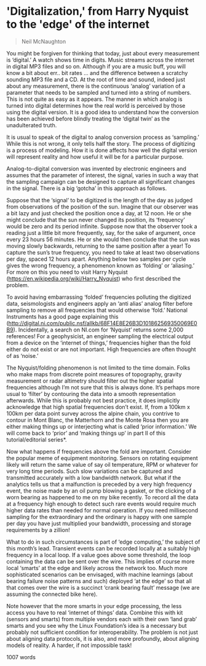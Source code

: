 # 'Digitalization,' from Harry Nyquist to the 'edge' of the internet

> Neil McNaughton

You might be forgiven for thinking that today, just about every measurement is ‘digital.’ A watch shows time in digits. Music streams across the internet in digital MP3 files and so on. Although if you are a music buff, you will know a bit about err.. bit rates … and the difference between a scratchy sounding MP3 file and a CD. At the root of time and sound, indeed just about any measurement, there is the continuous ‘analog’ variation of a parameter that needs to be sampled and turned into a string of numbers. This is not quite as easy as it appears. The manner in which analog is turned into digital determines how the real world is perceived by those using the digital version. It is a good idea to understand how the conversion has been achieved before blindly treating the ‘digital twin’ as the unadulterated truth.

It is usual to speak of the digital to analog conversion process as ‘sampling.’ While this is not wrong, it only tells half the story. The process of digitizing is a process of modeling. How it is done affects how well the digital version will represent reality and how useful it will be for a particular purpose. 

Analog-to-digital conversion was invented by electronic engineers and assumes that the parameter of interest, the signal, varies in such a way that the sampling campaign can be designed to capture all significant changes in the signal. There is a big ‘gotcha’ in this approach as follows.

Suppose that the ‘signal’ to be digitized is the length of the day as judged from observations of the position of the sun. Imagine that our observer was a bit lazy and just checked the position once a day, at 12 noon. He or she might conclude that the sun never changed its position, its ‘frequency’ would be zero and its period infinite. Suppose now that the observer took a reading just a little bit more frequently, say, for the sake of argument, once every 23 hours 56 minutes. He or she would then conclude that the sun was moving slowly backwards, returning to the same position after a year! To capture the sun’s true frequency, you need to take at least two observations per day, spaced 12 hours apart. Anything below two samples per cycle gives the wrong frequency, a phenomenon known as ‘folding’ or ‘aliasing.’ For more on this you need to visit Harry Nyquist (https://en.wikipedia.org/wiki/Harry_Nyquist) who first described the problem.

To avoid having embarrassing ‘folded’ frequencies polluting the digitized data, seismologists and engineers apply an ‘anti alias’ analog filter before sampling to remove all frequencies that would otherwise ‘fold.’ National Instruments has a good page explaining this (http://digital.ni.com/public.nsf/allkb/68F14E8E26B3D101862569350069E0B9). Incidentally, a search on NI.com for ‘Nyquist’ returns some 2,000 references! For a geophysicist, an engineer sampling the electrical output from a device on the ‘internet of things,’ frequencies higher than the fold either do not exist or are not important. High frequencies are often thought of as ‘noise.’ 

The Nyquist/folding phenomenon is not limited to the time domain. Folks who make maps from discrete point measures of topography, gravity measurement or radar altimetry should filter out the higher spatial frequencies although I’m not sure that this is always done. It’s perhaps more usual to ‘filter’ by contouring the data into a smooth representation afterwards. While this is probably not best practice, it does implicitly acknowledge that high spatial frequencies don’t exist. If, from a 100km x 100km per data point survey across the alpine chain, you contrive to contour in Mont Blanc, the Matterhorn and the Monte Rosa then you are either making things up or interjecting what is called ‘prior information.’ We will come back to ‘prior’ and ‘making things up’ in part II of this tutorial/editorial series*. 

Now what happens if frequencies above the fold are important. Consider the popular meme of equipment monitoring. Sensors on rotating equipment likely will return the same value of say oil temperature, RPM or whatever for very long time periods. Such slow variations can be captured and transmitted accurately with a low bandwidth network. But what if  the analytics tells us that a malfunction is preceded by a very high frequency event, the noise made by an oil pump blowing a gasket, or the clicking of a worn bearing as happened to me on my bike recently. To record all the data at a frequency high enough to detect such rare events would require much higher data rates than needed for normal operation. If you need millisecond sampling for the extraordinary and the ordinary is happy with one sample per day you have just multiplied your bandwidth, processing and storage requirements by a zillion!

What to do in such circumstances is part of ‘edge computing,’ the subject of this month’s lead. Transient events can be recorded locally at a suitably high frequency in a local loop. If a value goes above some threshold, the loop containing the data can be sent over the wire. This implies of course more local ‘smarts’ at the edge and likely across the network too. Much more sophisticated scenarios can be envisaged, with machine learnings (about bearing failure noise patterns and such) deployed ‘at the edge’ so that all that comes over the wire is a succinct ‘crank bearing fault’ message (we are assuming the connected bike here). 

Note however that the more smarts in your edge processing, the less access you have to real ‘internet of things’ data. Combine this with kit (sensors and smarts) from multiple vendors each with their own ‘land grab’ smarts and you see why the Linux Foundation’s idea is a necessary but probably not sufficient condition for interoperability. The problem is not just about aligning data protocols, it is also, and more profoundly, about aligning models of reality. A harder, if not impossible task!

1007 words
